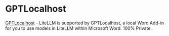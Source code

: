 # GPTLocalhost

[GPTLocalhost](https://gptlocalhost.com/demo#LiteLLM) - LiteLLM is supported by GPTLocalhost, a local Word Add-in for you to use models in LiteLLM within Microsoft Word. 100% Private.

